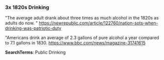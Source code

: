 ### 3x 1820s Drinking

"The average adult drank about three times as much alcohol in the 1820s as adults do now. "
https://newrepublic.com/article/122760/nation-sots-when-drinking-was-patriotic-duty

"Americans drink an average of 2.3 gallons of pure alcohol a year compared to 7.1 gallons in 1830.
https://www.bbc.com/news/magazine-31741615



**SearchTerms**: Public Drinking
